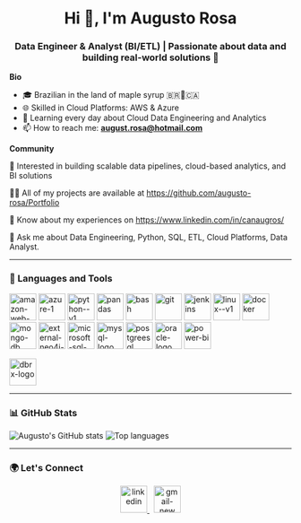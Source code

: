 <h1 align="center">Hi 👋, I'm Augusto Rosa</h1>
<h3 align="center">Data Engineer & Analyst (BI/ETL) | Passionate about data and building real-world solutions 🚀</h3>

**Bio**
- 🎓 Brazilian in the land of maple syrup 🇧🇷🍁🇨🇦
- 🌐 Skilled in Cloud Platforms: AWS & Azure
- 🎯 Learning every day about Cloud Data Engineering and Analytics
- 📫 How to reach me: **august.rosa@hotmail.com**

**Community**

👯 Interested in building scalable data pipelines, cloud-based analytics, and BI solutions

👨‍💻 All of my projects are available at https://github.com/augusto-rosa/Portfolio

📝 Know about my experiences on https://www.linkedin.com/in/canaugros/

💬 Ask me about Data Engineering, Python, SQL, ETL, Cloud Platforms, Data Analyst.

---

### 🧰 Languages and Tools

<p>
  
  <a href="https://aws.amazon.com/" target="_blank"><img width="48" height="48" src="https://img.icons8.com/color/48/amazon-web-services.png" alt="amazon-web-services"/></a>
  <a href="https://azure.microsoft.com/" target="_blank"><img width="48" height="48" src="https://img.icons8.com/fluency/48/azure-1.png" alt="azure-1"/></a>
  <a href="https://www.python.org" target="_blank"><img width="48" height="48" src="https://img.icons8.com/color/48/python--v1.png" alt="python--v1"/></a>
  <a href="https://pandas.pydata.org/" target="_blank"><img width="48" height="48" src="https://img.icons8.com/color/48/pandas.png" alt="pandas"/></a>
  <a href="https://www.gnu.org/software/bash/" target="_blank"><img width="48" height="48" src="https://img.icons8.com/plasticine/100/bash.png" alt="bash"/></a>
  <a href="https://git-scm.com/" target="_blank"><img width="48" height="48" src="https://img.icons8.com/color/48/git.png" alt="git"/></a>
  <a href="https://www.jenkins.io/" target="_blank"><img width="48" height="48" src="https://img.icons8.com/color/48/jenkins.png" alt="jenkins"/></a>
  <a href="https://www.linux.org/" target="_blank"><img width="48" height="48" src="https://img.icons8.com/color/48/linux--v1.png" alt="linux--v1"/></a>
  <a href="https://www.docker.com/" target="_blank"><img width="48" height="48" src="https://img.icons8.com/color/48/docker.png" alt="docker"/></a>
  <a href="https://www.mongodb.com/" target="_blank"><img width="48" height="48" src="https://img.icons8.com/color/48/mongo-db.png" alt="mongo-db"/></a>
  <a href="https://neo4j.com/" target="_blank"><img width="48" height="48" src="https://img.icons8.com/external-tal-revivo-shadow-tal-revivo/48/external-neo4j-a-graph-database-management-system-developed-logo-shadow-tal-revivo.png" alt="external-neo4j-a-graph-database-management-system-developed-logo-shadow-tal-revivo"/></a>
  <a href="https://www.microsoft.com/en-us/sql-server" target="_blank"><img width="48" height="48" src="https://img.icons8.com/color/48/microsoft-sql-server.png" alt="microsoft-sql-server"/></a>
  <a href="https://www.mysql.com/" target="_blank"><img width="48" height="48" src="https://img.icons8.com/fluency/48/mysql-logo.png" alt="mysql-logo"/></a>
  <a href="https://www.postgresql.org/" target="_blank"><img width="48" height="48" src="https://img.icons8.com/color/48/postgreesql.png" alt="postgreesql"/></a>
  <a href="https://www.oracle.com/" target="_blank"><img width="48" height="48" src="https://img.icons8.com/color/48/oracle-logo.png" alt="oracle-logo"/></a>
  <a href="https://www.powerbi.com/" target="_blank"><img width="48" height="48" src="https://img.icons8.com/color/48/power-bi.png" alt="power-bi"/></a>
  
  <a href="https://www.databricks.com/" target="_blank"><img width="48" height="48" src="Downloads/dbrx-color.png" alt="dbrx-logo"/></a>
  
</p>

---

### 📊 GitHub Stats

<p align="left">
  <img src="https://github-readme-stats.vercel.app/api?username=augusto-rosa&show_icons=true&theme=dracula&hide_title=true" alt="Augusto's GitHub stats" />
  <img src="https://github-readme-stats.vercel.app/api/top-langs/?username=augusto-rosa&layout=compact&theme=dracula" alt="Top languages" />
</p>

---

### 🌍 Let's Connect

<p align="center">
  <a href="https://www.linkedin.com/in/canaugros/" target="_blank">
    <img width="48" height="48" src="https://img.icons8.com/fluency/48/linkedin.png" alt="linkedin"/>
  </a>
  &nbsp;
  <a href="mailto:canaugros@gmail.com">
    <img width="48" height="48" src="https://img.icons8.com/fluency/48/gmail-new.png" alt="gmail-new"/>
  </a>
</p>
